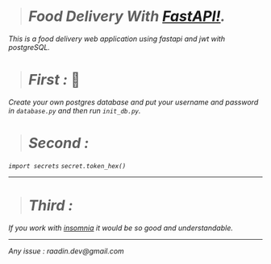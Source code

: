 ># _Food Delivery With [FastAPI!](https://fastapi.tiangolo.com/)._
_This is a food delivery web application using fastapi and jwt with postgreSQL._
># _First :_ 🐘
_Create your own postgres database and put your username and password in `database.py` and then run `init_db.py`._
># _Second :_
_`import secrets`
`secret.token_hex()`_
*** 
># _Third :_
_If you work with [insomnia](https://insomnia.rest/) it would be so good and understandable._
***
_Any issue : raadin.dev@gmail.com_
